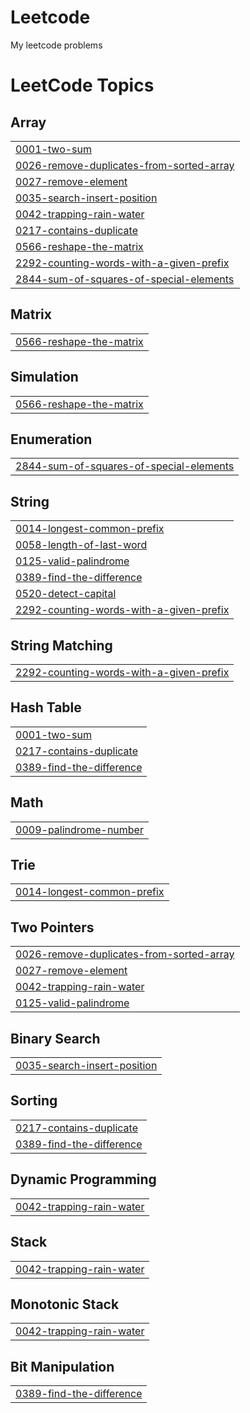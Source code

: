 # Leetcode
My leetcode problems

<!---LeetCode Topics Start-->
# LeetCode Topics
## Array
|  |
| ------- |
| [0001-two-sum](https://github.com/tamizhh-alt/Leetcode/tree/master/0001-two-sum) |
| [0026-remove-duplicates-from-sorted-array](https://github.com/tamizhh-alt/Leetcode/tree/master/0026-remove-duplicates-from-sorted-array) |
| [0027-remove-element](https://github.com/tamizhh-alt/Leetcode/tree/master/0027-remove-element) |
| [0035-search-insert-position](https://github.com/tamizhh-alt/Leetcode/tree/master/0035-search-insert-position) |
| [0042-trapping-rain-water](https://github.com/tamizhh-alt/Leetcode/tree/master/0042-trapping-rain-water) |
| [0217-contains-duplicate](https://github.com/tamizhh-alt/Leetcode/tree/master/0217-contains-duplicate) |
| [0566-reshape-the-matrix](https://github.com/tamizhh-alt/Leetcode/tree/master/0566-reshape-the-matrix) |
| [2292-counting-words-with-a-given-prefix](https://github.com/tamizhh-alt/Leetcode/tree/master/2292-counting-words-with-a-given-prefix) |
| [2844-sum-of-squares-of-special-elements](https://github.com/tamizhh-alt/Leetcode/tree/master/2844-sum-of-squares-of-special-elements) |
## Matrix
|  |
| ------- |
| [0566-reshape-the-matrix](https://github.com/tamizhh-alt/Leetcode/tree/master/0566-reshape-the-matrix) |
## Simulation
|  |
| ------- |
| [0566-reshape-the-matrix](https://github.com/tamizhh-alt/Leetcode/tree/master/0566-reshape-the-matrix) |
## Enumeration
|  |
| ------- |
| [2844-sum-of-squares-of-special-elements](https://github.com/tamizhh-alt/Leetcode/tree/master/2844-sum-of-squares-of-special-elements) |
## String
|  |
| ------- |
| [0014-longest-common-prefix](https://github.com/tamizhh-alt/Leetcode/tree/master/0014-longest-common-prefix) |
| [0058-length-of-last-word](https://github.com/tamizhh-alt/Leetcode/tree/master/0058-length-of-last-word) |
| [0125-valid-palindrome](https://github.com/tamizhh-alt/Leetcode/tree/master/0125-valid-palindrome) |
| [0389-find-the-difference](https://github.com/tamizhh-alt/Leetcode/tree/master/0389-find-the-difference) |
| [0520-detect-capital](https://github.com/tamizhh-alt/Leetcode/tree/master/0520-detect-capital) |
| [2292-counting-words-with-a-given-prefix](https://github.com/tamizhh-alt/Leetcode/tree/master/2292-counting-words-with-a-given-prefix) |
## String Matching
|  |
| ------- |
| [2292-counting-words-with-a-given-prefix](https://github.com/tamizhh-alt/Leetcode/tree/master/2292-counting-words-with-a-given-prefix) |
## Hash Table
|  |
| ------- |
| [0001-two-sum](https://github.com/tamizhh-alt/Leetcode/tree/master/0001-two-sum) |
| [0217-contains-duplicate](https://github.com/tamizhh-alt/Leetcode/tree/master/0217-contains-duplicate) |
| [0389-find-the-difference](https://github.com/tamizhh-alt/Leetcode/tree/master/0389-find-the-difference) |
## Math
|  |
| ------- |
| [0009-palindrome-number](https://github.com/tamizhh-alt/Leetcode/tree/master/0009-palindrome-number) |
## Trie
|  |
| ------- |
| [0014-longest-common-prefix](https://github.com/tamizhh-alt/Leetcode/tree/master/0014-longest-common-prefix) |
## Two Pointers
|  |
| ------- |
| [0026-remove-duplicates-from-sorted-array](https://github.com/tamizhh-alt/Leetcode/tree/master/0026-remove-duplicates-from-sorted-array) |
| [0027-remove-element](https://github.com/tamizhh-alt/Leetcode/tree/master/0027-remove-element) |
| [0042-trapping-rain-water](https://github.com/tamizhh-alt/Leetcode/tree/master/0042-trapping-rain-water) |
| [0125-valid-palindrome](https://github.com/tamizhh-alt/Leetcode/tree/master/0125-valid-palindrome) |
## Binary Search
|  |
| ------- |
| [0035-search-insert-position](https://github.com/tamizhh-alt/Leetcode/tree/master/0035-search-insert-position) |
## Sorting
|  |
| ------- |
| [0217-contains-duplicate](https://github.com/tamizhh-alt/Leetcode/tree/master/0217-contains-duplicate) |
| [0389-find-the-difference](https://github.com/tamizhh-alt/Leetcode/tree/master/0389-find-the-difference) |
## Dynamic Programming
|  |
| ------- |
| [0042-trapping-rain-water](https://github.com/tamizhh-alt/Leetcode/tree/master/0042-trapping-rain-water) |
## Stack
|  |
| ------- |
| [0042-trapping-rain-water](https://github.com/tamizhh-alt/Leetcode/tree/master/0042-trapping-rain-water) |
## Monotonic Stack
|  |
| ------- |
| [0042-trapping-rain-water](https://github.com/tamizhh-alt/Leetcode/tree/master/0042-trapping-rain-water) |
## Bit Manipulation
|  |
| ------- |
| [0389-find-the-difference](https://github.com/tamizhh-alt/Leetcode/tree/master/0389-find-the-difference) |
<!---LeetCode Topics End-->